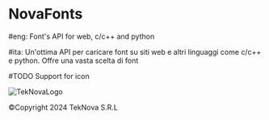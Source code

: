 # NovaFonts
#eng:
Font's API for web, c/c++ and python

#ita:
Un'ottima API per caricare font su siti web e altri linguaggi come c/c++ e python.
Offre una vasta scelta di font

#TODO
Support for icon

![TekNovaLogo](https://github.com/TekNovaEngine/NovaFonts/assets/146640156/5f0cc34e-a26a-485c-939a-2351b71300b2)

©Copyright 2024 TekNova S.R.L

